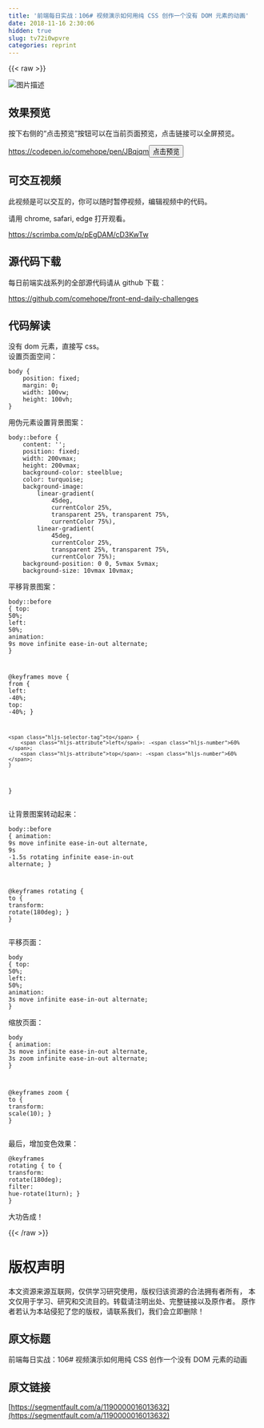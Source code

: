 ```yaml
---
title: '前端每日实战：106# 视频演示如何用纯 CSS 创作一个没有 DOM 元素的动画' 
date: 2018-11-16 2:30:06
hidden: true
slug: tv72i0wpvre
categories: reprint
---
```


{{< raw >}}
<p><span class="img-wrap"><img data-src="/img/bVbfl2x?w=400&amp;h=301" src="https://static.alili.tech/img/bVbfl2x?w=400&amp;h=301" alt="&#x56FE;&#x7247;&#x63CF;&#x8FF0;" title="&#x56FE;&#x7247;&#x63CF;&#x8FF0;" style="cursor:pointer;display:inline"></span></p><h2 id="articleHeader0">&#x6548;&#x679C;&#x9884;&#x89C8;</h2><p>&#x6309;&#x4E0B;&#x53F3;&#x4FA7;&#x7684;&#x201C;&#x70B9;&#x51FB;&#x9884;&#x89C8;&#x201D;&#x6309;&#x94AE;&#x53EF;&#x4EE5;&#x5728;&#x5F53;&#x524D;&#x9875;&#x9762;&#x9884;&#x89C8;&#xFF0C;&#x70B9;&#x51FB;&#x94FE;&#x63A5;&#x53EF;&#x4EE5;&#x5168;&#x5C4F;&#x9884;&#x89C8;&#x3002;</p><p><a href="https://codepen.io/comehope/pen/JBqjqm" rel="nofollow noreferrer" target="_blank">https://codepen.io/comehope/pen/JBqjqm</a><button class="btn btn-xs btn-default ml10 preview" data-url="comehope/pen/JBqjqm" data-typeid="3">&#x70B9;&#x51FB;&#x9884;&#x89C8;</button></p><h2 id="articleHeader1">&#x53EF;&#x4EA4;&#x4E92;&#x89C6;&#x9891;</h2><p>&#x6B64;&#x89C6;&#x9891;&#x662F;&#x53EF;&#x4EE5;&#x4EA4;&#x4E92;&#x7684;&#xFF0C;&#x4F60;&#x53EF;&#x4EE5;&#x968F;&#x65F6;&#x6682;&#x505C;&#x89C6;&#x9891;&#xFF0C;&#x7F16;&#x8F91;&#x89C6;&#x9891;&#x4E2D;&#x7684;&#x4EE3;&#x7801;&#x3002;</p><p>&#x8BF7;&#x7528; chrome, safari, edge &#x6253;&#x5F00;&#x89C2;&#x770B;&#x3002;</p><p><a href="https://scrimba.com/p/pEgDAM/cD3KwTw" rel="nofollow noreferrer" target="_blank">https://scrimba.com/p/pEgDAM/cD3KwTw</a></p><h2 id="articleHeader2">&#x6E90;&#x4EE3;&#x7801;&#x4E0B;&#x8F7D;</h2><p>&#x6BCF;&#x65E5;&#x524D;&#x7AEF;&#x5B9E;&#x6218;&#x7CFB;&#x5217;&#x7684;&#x5168;&#x90E8;&#x6E90;&#x4EE3;&#x7801;&#x8BF7;&#x4ECE; github &#x4E0B;&#x8F7D;&#xFF1A;</p><p><a href="https://github.com/comehope/front-end-daily-challenges" rel="nofollow noreferrer" target="_blank">https://github.com/comehope/front-end-daily-challenges</a></p><h2 id="articleHeader3">&#x4EE3;&#x7801;&#x89E3;&#x8BFB;</h2><p>&#x6CA1;&#x6709; dom &#x5143;&#x7D20;&#xFF0C;&#x76F4;&#x63A5;&#x5199; css&#x3002;<br>&#x8BBE;&#x7F6E;&#x9875;&#x9762;&#x7A7A;&#x95F4;&#xFF1A;</p><div class="widget-codetool" style="display:none"><div class="widget-codetool--inner"><span class="selectCode code-tool" data-toggle="tooltip" data-placement="top" title="" data-original-title="&#x5168;&#x9009;"></span> <span type="button" class="copyCode code-tool" data-toggle="tooltip" data-placement="top" data-clipboard-text="body {
    position: fixed;
    margin: 0;
    width: 100vw;
    height: 100vh;
}" title="" data-original-title="&#x590D;&#x5236;"></span> <span type="button" class="saveToNote code-tool" data-toggle="tooltip" data-placement="top" title="" data-original-title="&#x653E;&#x8FDB;&#x7B14;&#x8BB0;"></span></div></div><pre class="css hljs"><code class="css"><span class="hljs-selector-tag">body</span> {
    <span class="hljs-attribute">position</span>: fixed;
    <span class="hljs-attribute">margin</span>: <span class="hljs-number">0</span>;
    <span class="hljs-attribute">width</span>: <span class="hljs-number">100vw</span>;
    <span class="hljs-attribute">height</span>: <span class="hljs-number">100vh</span>;
}</code></pre><p>&#x7528;&#x4F2A;&#x5143;&#x7D20;&#x8BBE;&#x7F6E;&#x80CC;&#x666F;&#x56FE;&#x6848;&#xFF1A;</p><div class="widget-codetool" style="display:none"><div class="widget-codetool--inner"><span class="selectCode code-tool" data-toggle="tooltip" data-placement="top" title="" data-original-title="&#x5168;&#x9009;"></span> <span type="button" class="copyCode code-tool" data-toggle="tooltip" data-placement="top" data-clipboard-text="body::before {
    content: &apos;&apos;;
    position: fixed;
    width: 200vmax;
    height: 200vmax;
    background-color: steelblue;
    color: turquoise;
    background-image: 
        linear-gradient(
            45deg, 
            currentColor 25%, 
            transparent 25%, transparent 75%, 
            currentColor 75%),
        linear-gradient(
            45deg, 
            currentColor 25%, 
            transparent 25%, transparent 75%, 
            currentColor 75%);
    background-position: 0 0, 5vmax 5vmax;
    background-size: 10vmax 10vmax;" title="" data-original-title="&#x590D;&#x5236;"></span> <span type="button" class="saveToNote code-tool" data-toggle="tooltip" data-placement="top" title="" data-original-title="&#x653E;&#x8FDB;&#x7B14;&#x8BB0;"></span></div></div><pre class="css hljs"><code class="css"><span class="hljs-selector-tag">body</span><span class="hljs-selector-pseudo">::before</span> {
    <span class="hljs-attribute">content</span>: <span class="hljs-string">&apos;&apos;</span>;
    <span class="hljs-attribute">position</span>: fixed;
    <span class="hljs-attribute">width</span>: <span class="hljs-number">200vmax</span>;
    <span class="hljs-attribute">height</span>: <span class="hljs-number">200vmax</span>;
    <span class="hljs-attribute">background-color</span>: steelblue;
    <span class="hljs-attribute">color</span>: turquoise;
    <span class="hljs-attribute">background-image</span>: 
        <span class="hljs-built_in">linear-gradient</span>(
            45deg, 
            currentColor 25%, 
            transparent 25%, transparent 75%, 
            currentColor 75%),
        <span class="hljs-built_in">linear-gradient</span>(
            45deg, 
            currentColor 25%, 
            transparent 25%, transparent 75%, 
            currentColor 75%);
    <span class="hljs-attribute">background-position</span>: <span class="hljs-number">0</span> <span class="hljs-number">0</span>, <span class="hljs-number">5vmax</span> <span class="hljs-number">5vmax</span>;
    <span class="hljs-attribute">background-size</span>: <span class="hljs-number">10vmax</span> <span class="hljs-number">10vmax</span>;</code></pre><p>&#x5E73;&#x79FB;&#x80CC;&#x666F;&#x56FE;&#x6848;&#xFF1A;</p><div class="widget-codetool" style="display:none"><div class="widget-codetool--inner"><span class="selectCode code-tool" data-toggle="tooltip" data-placement="top" title="" data-original-title="&#x5168;&#x9009;"></span> <span type="button" class="copyCode code-tool" data-toggle="tooltip" data-placement="top" data-clipboard-text="body::before {
    top: 50%;
    left: 50%;
    animation: 
        9s move infinite ease-in-out alternate;
}

@keyframes move {
    from {
        left: -40%;
        top: -40%;
    }

    to {
        left: -60%;
        top: -60%;
    }
}" title="" data-original-title="&#x590D;&#x5236;"></span> <span type="button" class="saveToNote code-tool" data-toggle="tooltip" data-placement="top" title="" data-original-title="&#x653E;&#x8FDB;&#x7B14;&#x8BB0;"></span></div></div><pre class="css hljs"><code class="css"><span class="hljs-selector-tag">body</span><span class="hljs-selector-pseudo">::before</span> {
    <span class="hljs-attribute">top</span>: <span class="hljs-number">50%</span>;
    <span class="hljs-attribute">left</span>: <span class="hljs-number">50%</span>;
    <span class="hljs-attribute">animation</span>: 
        <span class="hljs-number">9s</span> move infinite ease-in-out alternate;
}

@<span class="hljs-keyword">keyframes</span> move {
    <span class="hljs-selector-tag">from</span> {
        <span class="hljs-attribute">left</span>: -<span class="hljs-number">40%</span>;
        <span class="hljs-attribute">top</span>: -<span class="hljs-number">40%</span>;
    }

    <span class="hljs-selector-tag">to</span> {
        <span class="hljs-attribute">left</span>: -<span class="hljs-number">60%</span>;
        <span class="hljs-attribute">top</span>: -<span class="hljs-number">60%</span>;
    }
}</code></pre><p>&#x8BA9;&#x80CC;&#x666F;&#x56FE;&#x6848;&#x8F6C;&#x52A8;&#x8D77;&#x6765;&#xFF1A;</p><div class="widget-codetool" style="display:none"><div class="widget-codetool--inner"><span class="selectCode code-tool" data-toggle="tooltip" data-placement="top" title="" data-original-title="&#x5168;&#x9009;"></span> <span type="button" class="copyCode code-tool" data-toggle="tooltip" data-placement="top" data-clipboard-text="body::before {
    animation: 
        9s move infinite ease-in-out alternate,
        9s -1.5s rotating infinite ease-in-out alternate;
}

@keyframes rotating {
    to {
        transform: rotate(180deg);
    }
}" title="" data-original-title="&#x590D;&#x5236;"></span> <span type="button" class="saveToNote code-tool" data-toggle="tooltip" data-placement="top" title="" data-original-title="&#x653E;&#x8FDB;&#x7B14;&#x8BB0;"></span></div></div><pre class="css hljs"><code class="css"><span class="hljs-selector-tag">body</span><span class="hljs-selector-pseudo">::before</span> {
    <span class="hljs-attribute">animation</span>: 
        <span class="hljs-number">9s</span> move infinite ease-in-out alternate,
        <span class="hljs-number">9s</span> -<span class="hljs-number">1.5s</span> rotating infinite ease-in-out alternate;
}

@<span class="hljs-keyword">keyframes</span> rotating {
    <span class="hljs-selector-tag">to</span> {
        <span class="hljs-attribute">transform</span>: <span class="hljs-built_in">rotate</span>(180deg);
    }
}</code></pre><p>&#x5E73;&#x79FB;&#x9875;&#x9762;&#xFF1A;</p><div class="widget-codetool" style="display:none"><div class="widget-codetool--inner"><span class="selectCode code-tool" data-toggle="tooltip" data-placement="top" title="" data-original-title="&#x5168;&#x9009;"></span> <span type="button" class="copyCode code-tool" data-toggle="tooltip" data-placement="top" data-clipboard-text="body {
    top: 50%;
    left: 50%;
    animation: 
        3s move infinite ease-in-out alternate;
}" title="" data-original-title="&#x590D;&#x5236;"></span> <span type="button" class="saveToNote code-tool" data-toggle="tooltip" data-placement="top" title="" data-original-title="&#x653E;&#x8FDB;&#x7B14;&#x8BB0;"></span></div></div><pre class="css hljs"><code class="css"><span class="hljs-selector-tag">body</span> {
    <span class="hljs-attribute">top</span>: <span class="hljs-number">50%</span>;
    <span class="hljs-attribute">left</span>: <span class="hljs-number">50%</span>;
    <span class="hljs-attribute">animation</span>: 
        <span class="hljs-number">3s</span> move infinite ease-in-out alternate;
}</code></pre><p>&#x7F29;&#x653E;&#x9875;&#x9762;&#xFF1A;</p><div class="widget-codetool" style="display:none"><div class="widget-codetool--inner"><span class="selectCode code-tool" data-toggle="tooltip" data-placement="top" title="" data-original-title="&#x5168;&#x9009;"></span> <span type="button" class="copyCode code-tool" data-toggle="tooltip" data-placement="top" data-clipboard-text="body {
    animation: 
        3s move infinite ease-in-out alternate,
        3s zoom infinite ease-in-out alternate;
}

@keyframes zoom {
    to {
        transform: scale(10);
    }
}" title="" data-original-title="&#x590D;&#x5236;"></span> <span type="button" class="saveToNote code-tool" data-toggle="tooltip" data-placement="top" title="" data-original-title="&#x653E;&#x8FDB;&#x7B14;&#x8BB0;"></span></div></div><pre class="css hljs"><code class="css"><span class="hljs-selector-tag">body</span> {
    <span class="hljs-attribute">animation</span>: 
        <span class="hljs-number">3s</span> move infinite ease-in-out alternate,
        <span class="hljs-number">3s</span> zoom infinite ease-in-out alternate;
}

@<span class="hljs-keyword">keyframes</span> zoom {
    <span class="hljs-selector-tag">to</span> {
        <span class="hljs-attribute">transform</span>: <span class="hljs-built_in">scale</span>(10);
    }
}</code></pre><p>&#x6700;&#x540E;&#xFF0C;&#x589E;&#x52A0;&#x53D8;&#x8272;&#x6548;&#x679C;&#xFF1A;</p><div class="widget-codetool" style="display:none"><div class="widget-codetool--inner"><span class="selectCode code-tool" data-toggle="tooltip" data-placement="top" title="" data-original-title="&#x5168;&#x9009;"></span> <span type="button" class="copyCode code-tool" data-toggle="tooltip" data-placement="top" data-clipboard-text="@keyframes rotating {
    to {
        transform: rotate(180deg);
        filter: hue-rotate(1turn);
    }
}" title="" data-original-title="&#x590D;&#x5236;"></span> <span type="button" class="saveToNote code-tool" data-toggle="tooltip" data-placement="top" title="" data-original-title="&#x653E;&#x8FDB;&#x7B14;&#x8BB0;"></span></div></div><pre class="css hljs"><code class="css">@<span class="hljs-keyword">keyframes</span> rotating {
    <span class="hljs-selector-tag">to</span> {
        <span class="hljs-attribute">transform</span>: <span class="hljs-built_in">rotate</span>(180deg);
        <span class="hljs-attribute">filter</span>: <span class="hljs-built_in">hue-rotate</span>(1turn);
    }
}</code></pre><p>&#x5927;&#x529F;&#x544A;&#x6210;&#xFF01;</p>
{{< /raw >}}

# 版权声明
本文资源来源互联网，仅供学习研究使用，版权归该资源的合法拥有者所有，
本文仅用于学习、研究和交流目的。转载请注明出处、完整链接以及原作者。
原作者若认为本站侵犯了您的版权，请联系我们，我们会立即删除！

## 原文标题
前端每日实战：106# 视频演示如何用纯 CSS 创作一个没有 DOM 元素的动画

## 原文链接
[https://segmentfault.com/a/1190000016013632](https://segmentfault.com/a/1190000016013632)

